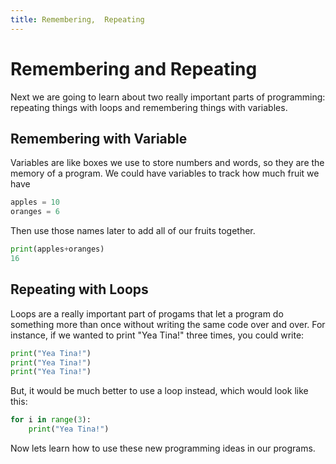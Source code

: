 ```yaml
---
title: Remembering,  Repeating 
---
```


# Remembering and  Repeating 

Next we are going to learn about two really important parts of programming:
repeating things with loops and remembering things with variables. 


## Remembering with Variable

Variables are like boxes we use to store numbers and words, so they are the memory of a program.  We could have variables to track how much fruit we have

```python
apples = 10
oranges = 6
```

Then use those names later to add all of our fruits together. 

```python 
print(apples+oranges)
16
```


## Repeating with Loops


Loops are a really important part of progams that let a program do something
more than once without writing the same code over and over. For instance, if we
wanted to print "Yea Tina!" three times, you could write:

```python 
print("Yea Tina!")
print("Yea Tina!")
print("Yea Tina!")
```

But, it would be much better to use a loop instead, which would look like this: 


```python 
for i in range(3):
    print("Yea Tina!")

```



Now lets learn how to use these new programming ideas in our programs. 